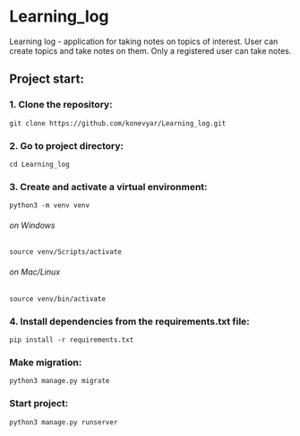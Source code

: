 # Learning_log
 
 Learning log - application for taking notes on topics of interest. User can create topics and take notes on them. Only a registered user can take notes.

## Project start: ##

### 1. Clone the repository: ###
    git clone https://github.com/konevyar/Learning_log.git

### 2. Go to project directory: ###
    cd Learning_log

### 3. Create and activate a virtual environment: ###
    python3 -m venv venv

###### on Windows
    source venv/Scripts/activate

###### on Mac/Linux
    source venv/bin/activate

### 4. Install dependencies from the requirements.txt file: ###
    pip install -r requirements.txt
  
### Make migration: ###
    python3 manage.py migrate

### Start project: ###
    python3 manage.py runserver
